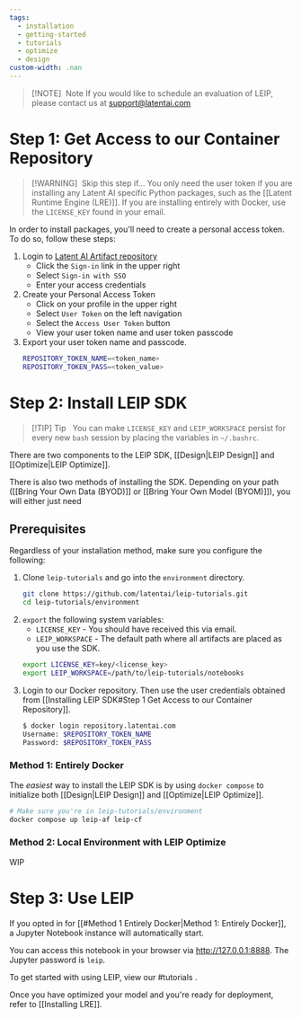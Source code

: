 ```yaml
---
tags:
  - installation
  - getting-started
  - tutorials
  - optimize
  - design
custom-width: .nan
---
```

> [!NOTE]  Note
> If you would like to schedule an evaluation of LEIP, please contact us at [support@latentai.com](mailto:support@latentai.com.)
# Step 1: Get Access to our Container Repository

> [!WARNING]  Skip this step if...
> You only need the user token if you are installing any Latent AI specific Python packages, such as the [[Latent Runtime Engine (LRE)]]. If you are installing entirely with Docker, use the `LICENSE_KEY` found in your email.

In order to install packages, you'll need to create a personal access token. To do so, follow these steps:

1. Login to [Latent AI Artifact repository](https://repository.latentai.com/)
    - Click the `Sign-in` link in the upper right
    - Select `Sign-in with SSO`
    - Enter your access credentials
2. Create your Personal Access Token
    - Click on your profile in the upper right
    - Select `User Token` on the left navigation
    - Select the `Access User Token` button
    - View your user token name and user token passcode
3. Export your user token name and passcode.
	```bash
	REPOSITORY_TOKEN_NAME=<token_name>
	REPOSITORY_TOKEN_PASS=<token_value>
	```
# Step 2: Install LEIP SDK

> [!TIP] Tip  
> You can make `LICENSE_KEY` and `LEIP_WORKSPACE` persist for every new `bash` session by placing the variables in `~/.bashrc`.

There are two components to the LEIP SDK, [[Design|LEIP Design]] and [[Optimize|LEIP Optimize]].

There is also two methods of installing the SDK. Depending on your path ([[Bring Your Own Data (BYOD)]] or [[Bring Your Own Model (BYOM)]]), you will either just need 
## Prerequisites
Regardless of your installation method, make sure you configure the following:

1. Clone `leip-tutorials` and go into the `environment` directory.
	```bash
	git clone https://github.com/latentai/leip-tutorials.git
	cd leip-tutorials/environment
	```
2. `export` the following system variables:
	* `LICENSE_KEY` - You should have received this via email.
	* `LEIP_WORKSPACE` - The default path where all artifacts are placed as you use the SDK.
	``` bash
	export LICENSE_KEY=key/<license_key>
	export LEIP_WORKSPACE=/path/to/leip-tutorials/notebooks
	```
3. Login to our Docker repository. Then use the user credentials obtained from [[Installing LEIP SDK#Step 1 Get Access to our Container Repository]].
	```bash
	$ docker login repository.latentai.com
	Username: $REPOSITORY_TOKEN_NAME
	Password: $REPOSITORY_TOKEN_PASS
	```
### Method 1: Entirely Docker
The *easiest* way to install the LEIP SDK is by using `docker compose` to initialize both [[Design|LEIP Design]] and [[Optimize|LEIP Optimize]].

```bash
# Make sure you're in leip-tutorials/environment
docker compose up leip-af leip-cf
```

### Method 2: Local Environment with LEIP Optimize
WIP
# Step 3: Use LEIP
If you opted in for [[#Method 1 Entirely Docker|Method 1: Entirely Docker]], a Jupyter Notebook instance will automatically start.

You can access this notebook in your browser via http://127.0.0.1:8888. The Jupyter password is `leip`.

To get started with using LEIP, view our #tutorials .

Once you have optimized your model and you're ready for deployment, refer to [[Installing LRE]].